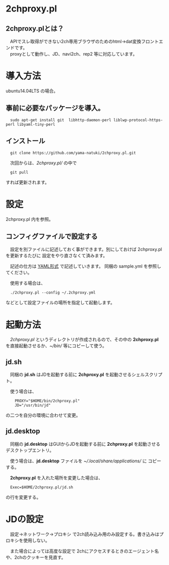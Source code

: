 2chproxy.pl
===============================

2chproxy.plとは？
-------------------------------

　APIでスレ取得ができない2ch専用ブラウザのためのhtml→dat変換フロントエンドです。  
　proxyとして動作し、JD、navi2ch、rep2 等に対応しています。


# 導入方法

ubuntu14.04LTS の場合。

## 事前に必要なパッケージを導入。

`  sudo apt-get install git  libhttp-daemon-perl liblwp-protocol-https-perl libyaml-tiny-perl`

## インストール

`  git clone https://github.com/yama-natuki/2chproxy.pl.git`

　次回からは、_2chproxy.pl/_ の中で

`  git pull`

すれば更新されます。

# 設定

 2chproxy.pl 内を参照。

## コンフィグファイルで設定する

　設定を別ファイルに記述しておく事ができます。別にしておけば 2chproxy.pl を更新するたびに
設定をやり直さなくて済みます。

　記述の仕方は [YAML形式](https://ja.wikipedia.org/wiki/YAML) で記述していきます。
同梱の sample.yml を参照してください。

　使用する場合は、

`  ./2chproxy.pl --config ~/.2chproxy.yml`

などとして設定ファイルの場所を指定して起動します。


# 起動方法

　_2chproxy.pl_ というディレクトリが作成されるので、その中の **2chproxy.pl** を直接起動させるか、_~/bin/_ 等にコピーして使う。

## jd.sh

　同梱の **jd.sh** はJDを起動する前に **2chproxy.pl** を起動させるシェルスクリプト。

　使う場合は、

```
    PROXY="$HOME/bin/2chproxy.pl"  
    JD="/usr/bin/jd"
```

の二つを自分の環境に合わせて変更。

## jd.desktop

　同梱の **jd.desktop** はGUIからJDを起動する前に **2chproxy.pl** を起動させるデスクトップエントリ。

　使う場合は、**jd.desktop** ファイルを _~/.local/share/applications/_ に コピーする。

　**2chproxy.pl** を入れた場所を変更した場合は、

`  Exec=$HOME/2chproxy.pl/jd.sh`

の行を変更する。


# JDの設定

　設定→ネットワーク→プロキシ で2ch読み込み用のみ設定する。書き込みはプロキシを使用しない。

　また場合によっては高度な設定で 2chにアクセスするときのエージェント名や、2chのクッキーを見直す。
